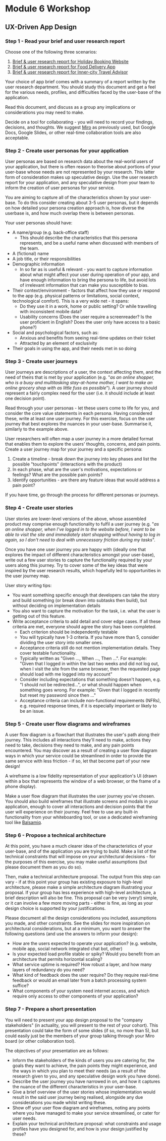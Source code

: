 # Module 6 Workshop

## UX-Driven App Design
### Step 1 - Read your brief and user research report
Choose one of the following three scenarios:

1. [Brief & user research report for Holiday Booking Website](./scenarios/holiday_booking_portal.md)
2. [Brief & user research report for Food Delivery App](./scenarios/food_delivery_app.md)
3. [Brief & user research report for Inner-city Travel Advisor](./scenarios/inner-city_travel_advisor.md)

Your choice of app brief comes with a summary of a report written by the user research department. You should study this document and get a feel for the various needs, profiles, and difficulties faced by the user-base of the application.

Read this document, and discuss as a group any implications or considerations you may need to make. 

Decide on a tool for collaborating - you will need to record your findings, decisions, and thoughts. We suggest [Miro](https://miro.com) as previously used, but Google Docs, Google Slides, or other real-time collaboration tools are also acceptable.

### Step 2 - Create user personas for your application
User personas are based on research data about the real-world users of your application, but there is often reason to theorise about portions of your user-base whose needs are not represented by your research. This latter form of consideration makes up speculative design. Use the user research report for your application, and any speculative design from your team to inform the creation of user personas for your service.

You are aiming to capture all of the characteristics shown by your user-base. To do this consider creating about 3-5 user personas, but it depends on how detailed your persona creation approach is, how diverse the userbase is, and how much overlap there is between personas.

Your user personas should have:
* A name/group (e.g. back-office staff)
    * This should describe the characteristics that this persona represents, and be a useful name when discussed with members of the team.
* A (fictional) name
* A job title, or their responsibilities 
* Demographic information
    * In so far as is useful & relevant - you want to capture information about what might affect your user during operation of your app, and have enough information to bring the persona to life, but avoid lots of irrelevant information that can make you susceptible to bias.
* Their context/environment - factors that affect how they use or respond to the app (e.g. physical patterns or limitations, social context, technological comfort). This is a very wide net - it spans:
    * Do they use it in a work, home or public setting? Or while travelling with inconsistent mobile data?
    * Usability concerns (Does the user require a screenreader? Is the user proficient in English? Does the user only have access to a basic phone?)
* Social and psychological factors, such as:
    * Anxious and benefits from seeing real-time updates on their ticket
    * Attracted by an element of exclusivity
* Their goals in using the app, and their needs met in so doing

### Step 3 - Create user journeys
User journeys are descriptions of a user, the context affecting them, and the need of theirs that is met by your application (e.g. "*as an online shopper, who is a busy and multitasking stay-at-home mother, I want to make an online grocery shop with as little fuss as possible*"). A user journey should represent a fairly complex need for the user (i.e. it should include at least one decision point). 

Read through your user personas - let these users come to life for you, and consider the core value statements in each persona. Having considered these, write at least one user journey. For this exercise, focus on the user journey that best explores the nuances in your user-base. Summarise it, similarly to the example above.

User researchers will often map a user journey in a more detailed format that enables them to explore the users' thoughts, concerns, and pain points. Create a user journey map for your journey and a specific persona:

1. Create a timeline - break down the journey into key phases and list the possible "touchpoints" (interactions with the product)
1. In each phase, what are the user's motivations, expectations or feelings? What are the possible pain points?
1. Identify opportunities - are there any feature ideas that would address a pain point? 

If you have time, go through the process for different personas or journeys.

### Step 4 - Create user stories

User stories are lower-level versions of the above, whose assembled product may comprise enough functionality to fulfil a user journey (e.g. "*as an online shopper, when I've logged in to the website before, I want to be able to visit the site and immediately start shopping without having to log in again, so I don't need to deal with unnecessary friction during my tasks*". 

Once you have one user journey you are happy with (ideally one that explores the impact of different characteristics amongst your user-base), write out a few user stories to capture the functionality required by your users along this journey. Try to cover some of the key ideas that were inspired by the user research results, which hopefully led to opportunities in the user journey map.

User story writing tips:
* You want something specific enough that developers can take the story and build something (or break down into subtasks then build), but without deciding on implementation details
* You also want to capture the motivation for the task, i.e. what the user is getting out of this feature.
* Write acceptance criteria to add detail and cover edge cases. If all these criteria are met, everyone should agree the story has been completed.
  * Each criterion should be independently testable
  * You will typically have 1-3 criteria. If you have more than 5, consider dividing the user story into smaller ones.
  * Acceptance criteria still do not mention implementation details. They cover testable functionality.
  * Typically written as "Given ..., When ..., Then ...". For example: "Given that I logged in within the last two weeks and did not log out, when I visit the site from the same browser, then the requested page should load with me logged into my account"
  * Consider including expectations that something doesn't happen, e.g. "I should not be redirected...", or what should happen when something goes wrong. For example: "Given that I logged in recently but reset my password since then ..."
  * Acceptance criteria can include non-functional requirements (NFRs), e.g. required response times, if it is especially important or likely to be an issue.

### Step 5 - Create user flow diagrams and wireframes

A user flow diagram is a flowchart that illustrates the user's path along their journey. This includes all interactions they'll need to make, actions they need to take, decisions they need to make, and any pain points encountered. You may discover as a result of creating a user flow diagram ways in which your service could be streamlined in order to provide the same service with less friction - if so, let that become part of your new design!

A wireframe is a low fidelity representation of your application's UI (drawn within a box that represents the window of a web browser, or the frame of a phone display).

Make a user flow diagram that illustrates the user journey you've chosen.
You should also build wireframes that illustrate screens and modals in your application, enough to cover all interactions and decision points that the user will experience on their journey. Feel free to use any built-in functionality from your whiteboarding tool, or use a dedicated wireframing tool like [Balsamiq](https://balsamiq.cloud/).

### Step 6 - Propose a technical architecture
At this point, you have a much clearer idea of the characteristics of your user-base, and of the application you are trying to build. Make a list of the technical constraints that will impose on your architectural decisions - for the purposes of this exercise, you may make useful assumptions (but please document them as you do so). 

Then, make a technical architecture proposal.
The output from this step can vary - if at this point your group has existing exposure to high-level architecture, please make a simple architecture diagram illustrating your proposal. If your group has less experience with high-level architecture, a brief description will also be fine. This proposal can be very (very!) simple, or it can involve a few more moving parts - either is fine, as long as your design choice is supported by your justifications.

Please document all the design considerations you included, assumptions you made, and other constraints. See the slides for more inspiration on architectural considerations, but at a minimum, you want to answer the following questions (and use the answers to inform your design):
* How are the users expected to operate your application? (e.g. website, mobile app, social network integrated chat bot, other)
* Is your expected load profile stable or spiky? Would you benefit from an architecture that permits horizontal scaling?
* What service uptime is required? How robust a layer, and how many layers of redundancy do you need?
* What kind of feedback does the user require? Do they require real-time feedback or would an email later from a batch processing system suffice?
* What components of your system need internet access, and which require only access to other components of your application?

### Step 7 - Prepare a short presentation
You will need to present your app design proposal to the "company stakeholders" (in actuality, you will present to the rest of your cohort). This presentation could take the form of some slides (if so, no more than 5), but could easily just be the members of your group talking through your Miro board (or other collaboration tool).

The objectives of your presentation are as follows:
* Inform the stakeholders of the kinds of users you are catering for, the goals they want to achieve, the pain points they might experience, and the ways in which you plan to meet their needs (as a result of the research given to you, and any speculative design work you have done).
* Describe the user journey you have narrowed in on, and how it captures the nuance of the different characteristics in your user-base. 
* Give a brief overview of the user stories whose implementation would result in the said user journey being realised, alongside any due considerations you made whilst writing these.
* Show off your user flow diagram and wireframes, noting any points where you have managed to make your service streamlined, or cater for user needs.
* Explain your technical architecture proposal: what constraints and usage profiles have you designed for, and how is your design justified by these?
